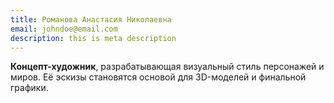 ```yaml
---
title: Романова Анастасия Николаевна
email: johndoe@email.com
description: this is meta description
---
```

**Концепт-художник**, разрабатывающая визуальный стиль персонажей и миров. Её эскизы становятся основой для 3D-моделей и финальной графики.